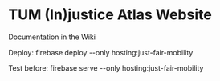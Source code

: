 # TUM (In)justice Atlas Website

Documentation in the Wiki

Deploy:
firebase deploy --only hosting:just-fair-mobility

Test before:
firebase serve --only hosting:just-fair-mobility